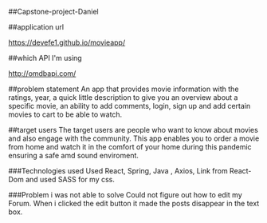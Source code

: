 ##Capstone-project-Daniel

##application url

https://devefe1.github.io/movieapp/

##which API I'm using

http://omdbapi.com/

##problem statement
An app that provides movie information with the ratings, year, a quick little description to give you an overview about a specific movie, an ability to add comments, login, sign up and add certain movies to cart to be able to watch.

##target users
The target users are people who want to know about movies and also engage with the community. This app enables you to order a movie from home and watch it in the comfort of your home during this pandemic ensuring a safe amd sound enviroment.

###Technologies used
Used React, Spring, Java , Axios, Link from React-Dom and used SASS for my css.

###Problem i was not able to solve
Could not figure out how to edit my Forum. When i clicked the edit button it made the posts disappear in the text box. 

